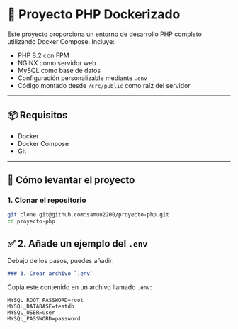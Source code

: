 # 🐘 Proyecto PHP Dockerizado

Este proyecto proporciona un entorno de desarrollo PHP completo utilizando Docker Compose. Incluye:

- PHP 8.2 con FPM
- NGINX como servidor web
- MySQL como base de datos
- Configuración personalizable mediante `.env`
- Código montado desde `/src/public` como raíz del servidor

---

## 📦 Requisitos

- Docker
- Docker Compose
- Git

---

## 🚀 Cómo levantar el proyecto

### 1. Clonar el repositorio

```bash
git clone git@github.com:samuu2200/proyecto-php.git
cd proyecto-php
```

## ✅ 2. Añade un ejemplo del `.env`

Debajo de los pasos, puedes añadir:

```markdown
### 3. Crear archivo `.env`
```

Copia este contenido en un archivo llamado `.env`:

```dotenv
MYSQL_ROOT_PASSWORD=root
MYSQL_DATABASE=testdb
MYSQL_USER=user
MYSQL_PASSWORD=password 
```
